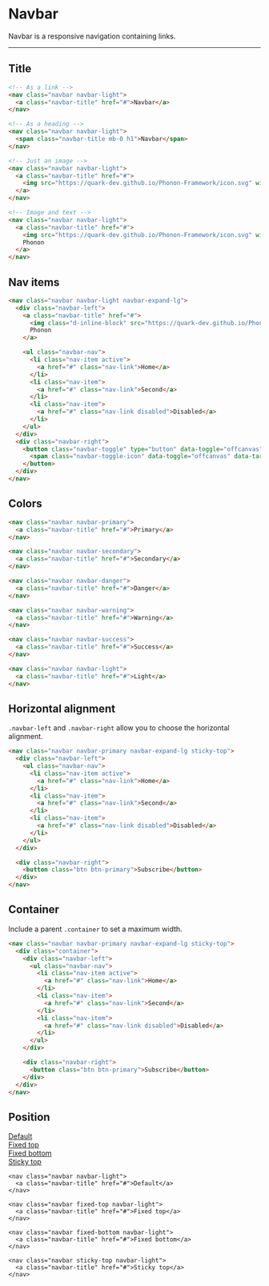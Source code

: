 # Navbar

Navbar is a responsive navigation containing links.

<hr />

## Title

```html
<!-- As a link -->
<nav class="navbar navbar-light">
  <a class="navbar-title" href="#">Navbar</a>
</nav>

<!-- As a heading -->
<nav class="navbar navbar-light">
  <span class="navbar-title mb-0 h1">Navbar</span>
</nav>
```

```html
<!-- Just an image -->
<nav class="navbar navbar-light">
  <a class="navbar-title" href="#">
    <img src="https://quark-dev.github.io/Phonon-Framework/icon.svg" width="30" height="30" alt="">
  </a>
</nav>
```

```html
<!-- Image and text -->
<nav class="navbar navbar-light">
  <a class="navbar-title" href="#">
    <img src="https://quark-dev.github.io/Phonon-Framework/icon.svg" width="30" height="30" class="d-inline-block align-top" alt="">
    Phonon
  </a>
</nav>
```

## Nav items

```html
<nav class="navbar navbar-light navbar-expand-lg">
  <div class="navbar-left">
    <a class="navbar-title" href="#">
      <img class="d-inline-block" src="https://quark-dev.github.io/Phonon-Framework/icon.svg" width="30" height="30" alt="">
      Phonon
    </a>

    <ul class="navbar-nav">
      <li class="nav-item active">
        <a href="#" class="nav-link">Home</a>
      </li>
      <li class="nav-item">
        <a href="#" class="nav-link">Second</a>
      </li>
      <li class="nav-item">
        <a href="#" class="nav-link disabled">Disabled</a>
      </li>
    </ul>
  </div>
  <div class="navbar-right">
    <button class="navbar-toggle" type="button" data-toggle="offcanvas" data-target="#exampleOffCanvas">
      <span class="navbar-toggle-icon" data-toggle="offcanvas" data-target="#exampleOffCanvas"></span>
    </button>
  </div>
</nav>
```


## Colors


```html
<nav class="navbar navbar-primary">
  <a class="navbar-title" href="#">Primary</a>
</nav>

<nav class="navbar navbar-secondary">
  <a class="navbar-title" href="#">Secondary</a>
</nav>

<nav class="navbar navbar-danger">
  <a class="navbar-title" href="#">Danger</a>
</nav>

<nav class="navbar navbar-warning">
  <a class="navbar-title" href="#">Warning</a>
</nav>

<nav class="navbar navbar-success">
  <a class="navbar-title" href="#">Success</a>
</nav>

<nav class="navbar navbar-light">
  <a class="navbar-title" href="#">Light</a>
</nav>

```


## Horizontal alignment

`.navbar-left` and `.navbar-right` allow you to choose the horizontal alignment.

```html
<nav class="navbar navbar-primary navbar-expand-lg sticky-top">
  <div class="navbar-left">
    <ul class="navbar-nav">
      <li class="nav-item active">
        <a href="#" class="nav-link">Home</a>
      </li>
      <li class="nav-item">
        <a href="#" class="nav-link">Second</a>
      </li>
      <li class="nav-item">
        <a href="#" class="nav-link disabled">Disabled</a>
      </li>
    </ul>
  </div>

  <div class="navbar-right">
    <button class="btn btn-primary">Subscribe</button>
  </div>
</nav>
```

## Container

Include a parent `.container` to set a maximum width.

```html
<nav class="navbar navbar-primary navbar-expand-lg sticky-top">
  <div class="container">
    <div class="navbar-left">
      <ul class="navbar-nav">
        <li class="nav-item active">
          <a href="#" class="nav-link">Home</a>
        </li>
        <li class="nav-item">
          <a href="#" class="nav-link">Second</a>
        </li>
        <li class="nav-item">
          <a href="#" class="nav-link disabled">Disabled</a>
        </li>
      </ul>
    </div>

    <div class="navbar-right">
      <button class="btn btn-primary">Subscribe</button>
    </div>
  </div>
</nav>
```


## Position

<nav class="navbar navbar-light">
  <a class="navbar-title" href="#">Default</a>
</nav>

<nav class="navbar fixed-top navbar-light" style="position:relative">
  <a class="navbar-title" href="#">Fixed top</a>
</nav>

<nav class="navbar fixed-bottom navbar-light" style="position:relative">
  <a class="navbar-title" href="#">Fixed bottom</a>
</nav>

<nav class="navbar sticky-top navbar-light" style="position:relative">
  <a class="navbar-title" href="#">Sticky top</a>
</nav>

```html!
<nav class="navbar navbar-light">
  <a class="navbar-title" href="#">Default</a>
</nav>

<nav class="navbar fixed-top navbar-light">
  <a class="navbar-title" href="#">Fixed top</a>
</nav>

<nav class="navbar fixed-bottom navbar-light">
  <a class="navbar-title" href="#">Fixed bottom</a>
</nav>

<nav class="navbar sticky-top navbar-light">
  <a class="navbar-title" href="#">Sticky top</a>
</nav>
```
